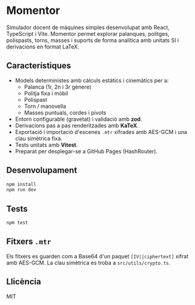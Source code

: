 # Momentor

Simulador docent de màquines simples desenvolupat amb React, TypeScript i Vite. Momentor permet explorar palanques, politges, polispasts, torns, masses i suports de forma analítica amb unitats SI i derivacions en format LaTeX.

## Característiques

- Models deterministes amb càlculs estàtics i cinemàtics per a:
  - Palanca (1r, 2n i 3r gènere)
  - Politja fixa i mòbil
  - Polispast
  - Torn / manovella
  - Masses puntuals, cordes i pivots
- Entorn configurable (gravetat) i validació amb **zod**.
- Derivacions pas a pas renderitzades amb **KaTeX**.
- Exportació i importació d&apos;escenes `.mtr` xifrades amb AES-GCM i una clau simètrica fixa.
- Tests unitats amb **Vitest**.
- Preparat per desplegar-se a GitHub Pages (HashRouter).

## Desenvolupament

```bash
npm install
npm run dev
```

## Tests

```bash
npm test
```

## Fitxers `.mtr`

Els fitxers es guarden com a Base64 d&apos;un paquet `[IV||ciphertext]` xifrat amb AES-GCM. La clau simètrica es troba a `src/utils/crypto.ts`.

## Llicència

MIT
